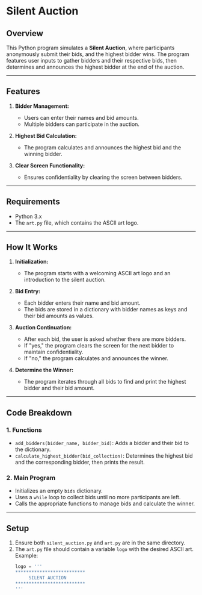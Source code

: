 # Silent Auction

## Overview
This Python program simulates a **Silent Auction**, where participants anonymously submit their bids, and the highest bidder wins. The program features user inputs to gather bidders and their respective bids, then determines and announces the highest bidder at the end of the auction.

---

## Features
1. **Bidder Management:**
   - Users can enter their names and bid amounts.
   - Multiple bidders can participate in the auction.

2. **Highest Bid Calculation:**
   - The program calculates and announces the highest bid and the winning bidder.

3. **Clear Screen Functionality:**
   - Ensures confidentiality by clearing the screen between bidders.

---

## Requirements
- Python 3.x
- The `art.py` file, which contains the ASCII art logo.

---

## How It Works
1. **Initialization:**
   - The program starts with a welcoming ASCII art logo and an introduction to the silent auction.

2. **Bid Entry:**
   - Each bidder enters their name and bid amount.
   - The bids are stored in a dictionary with bidder names as keys and their bid amounts as values.

3. **Auction Continuation:**
   - After each bid, the user is asked whether there are more bidders.
   - If "yes," the program clears the screen for the next bidder to maintain confidentiality.
   - If "no," the program calculates and announces the winner.

4. **Determine the Winner:**
   - The program iterates through all bids to find and print the highest bidder and their bid amount.

---

## Code Breakdown
### 1. **Functions**
- `add_bidders(bidder_name, bidder_bid)`: Adds a bidder and their bid to the dictionary.
- `calculate_highest_bidder(bid_collection)`: Determines the highest bid and the corresponding bidder, then prints the result.

### 2. **Main Program**
- Initializes an empty `bids` dictionary.
- Uses a `while` loop to collect bids until no more participants are left.
- Calls the appropriate functions to manage bids and calculate the winner.

---

## Setup
1. Ensure both `silent_auction.py` and `art.py` are in the same directory.
2. The `art.py` file should contain a variable `logo` with the desired ASCII art. Example:
   ```python
   logo = '''
   **************************
        SILENT AUCTION
   **************************
   '''
